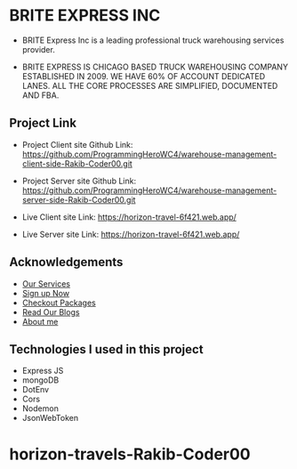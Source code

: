 # BRITE EXPRESS INC

- BRITE Express Inc is a  leading professional truck warehousing services provider.

- BRITE EXPRESS IS CHICAGO BASED TRUCK WAREHOUSING COMPANY ESTABLISHED IN 2009. WE HAVE 60% OF ACCOUNT DEDICATED LANES. ALL THE CORE PROCESSES ARE SIMPLIFIED, DOCUMENTED AND FBA.

## Project Link

- Project Client site Github Link: https://github.com/ProgrammingHeroWC4/warehouse-management-client-side-Rakib-Coder00.git

- Project Server site Github Link: https://github.com/ProgrammingHeroWC4/warehouse-management-server-side-Rakib-Coder00.git

- Live Client site Link: https://horizon-travel-6f421.web.app/
- Live Server site Link: https://horizon-travel-6f421.web.app/

## Acknowledgements

- [Our Services](https://horizon-travel-6f421.web.app/services)
- [Sign up Now](https://horizon-travel-6f421.web.app/signup)
- [Checkout Packages  ](https://horizon-travel-6f421.web.app/checkout)
- [Read Our Blogs ](https://horizon-travel-6f421.web.app/blog)
- [About me](https://horizon-travel-6f421.web.app/about)


## Technologies I used in this project 
-  Express JS
-  mongoDB
-  DotEnv
-  Cors
-  Nodemon
-  JsonWebToken


# horizon-travels-Rakib-Coder00